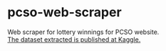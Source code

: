# pcso-web-scraper
Web scraper for lottery winnings for PCSO website.\
[The dataset extracted is published at Kaggle.](https://www.kaggle.com/datasets/claudiodaigdigan/pcso-lotto-draw-results/data)
